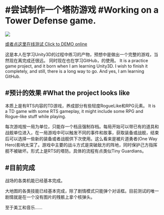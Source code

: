 #尝试制作一个塔防游戏
#Working on a Tower Defense game.
=
![](aa95b7f1-be2a-4710-82db-80432a655ff8.gif)

[或者点这里在线测试 Click to DEMO online](https://tuliyamessenger.github.io/TryTowerDefinse/)

这是本人在学习Unity3D的过程中练习的产物，预想中是做出一个完整的游戏，当然现在离完成还很远。
同时现在也在学习GitHub，的使用。
It is a practice game project, and it born when I am learning Unity3D. I wish to finish it completely, and still, there is a long way to go.
And yes, I am learning GitHub.


#预计的效果
#What the project looks like
-
本质上是有RTS内容的TD游戏，养成部分有些轻度RogueLike和RPG元素。
It is a TD game with some RTS gameplay, it might include some RPG and Rogue-like stuff while playing.

每次游戏按一局为单位，只能存一个档且强制存档。每局开始可以带已有的道具和战舰单位进入，在一局游戏中可以触发不同的事件和故事，获取装备或战舰，结束后可以选择一些新的装备或者战舰供下次使用。这么看来是被片道勇者(One Way Hero)影响太深了。游戏中主要的战斗方式是突破敌方的阵地，同时保护己方指挥舰不被破坏。形式上是RTS的塔防。具体的流程有点类似Tiny Guardians。


#目前完成
-
战场的各类机能已经基本完成。

大地图的各类技能已经基本完成，除了剧情模式只能弹个对话框。目前测试的唯一剧情就是在一个没有图片的残骸上拿个核弹头。

至于美工和音乐……
